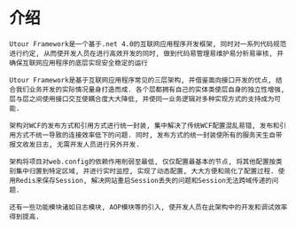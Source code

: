 
# 介绍

    Utour Framework是一个基于.net 4.0的互联网应用程序开发框架, 同时对一系列代码规范进行约定, 从而使开发人员在进行高效开发的同时, 做到代码易管理易维护易分析易审核, 并确保互联网应用程序的底层实现安全稳定的运行

    Utour Framework是基于互联网应用程序常见的三层架构, 并借鉴面向接口开发的优点, 结合我们业务开发的实际情况量身打造而成. 各个层都拥有自己的实体类使层自身的独立性增强, 层与层之间使用接口交互使耦合度大大降低, 并使同一业务逻辑对多种实现方式的支持成为可能.

    架构对WCF的发布方式和引用方式进行统一封装, 集中解决了传统WCF配置混乱易错, 发布和引用方式不统一导致的连接效率低下的问题. 同时, 发布方式的统一封装使所有的服务天生自带报文收发日志, 无需开发人员进行另外开发.

    架构将项目对web.config的依赖作用削弱至最低, 仅仅配置最基本的节点, 将其他配置按类别集中归置到特定区域, 并进行实时监控, 实现了动态配置, 大大方便和简化了配置过程. 使用Redis来保存Session, 解决网站重启Session丢失的问题和Session无法跨域传递的问题.

    还有一些功能模块诸如日志模块, AOP模块等的引入, 使开发人员在此架构中的开发和调试效率得到提高. 












  





